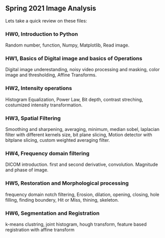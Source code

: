 ## Spring 2021 Image Analysis 
Lets take a quick review on these files:

### HW0, Introduction to Python
Random number, function, Numpy, Matplotlib, Read image.

### HW1, Basics of Digital image and basics of Operations
Digital image underestanding, noisy video processing and masking, color image and thresholding, Affine Transforms.

### HW2, Intensity operations
Histogram Equalization, Power Law, Bit depth, contrast streching, costumized intensity transformation.

### HW3, Spatial Filtering
Smoothing and sharpening, averaging, minimum, median sobel, laplacian filter with different kernels size, bit plane slicing, Motion detector with bitplane slicing, custom weighted averaging filter.

### HW4, Frequency domain filtering 
DICOM introduction. first and second derivative, convolution. Magnitude and phase of image.

### HW5, Restoration and Morphological processing
frequency domain notch filtering, Erosion, dilation, opening, closing, hole filling, finding boundery, Hit or Miss, thining, skeleton.

### HW6, Segmentation and Registration
k-means clustring, joint histogram, hough transform, feature based registration with affine transform
